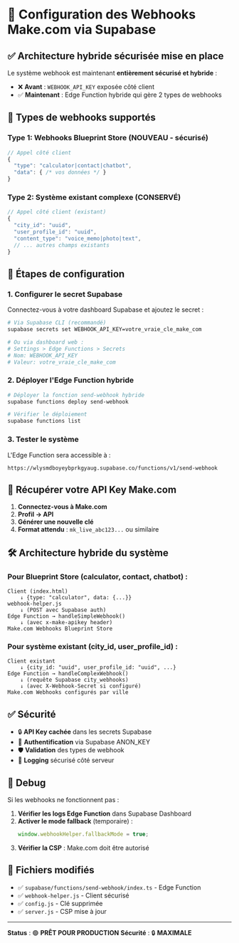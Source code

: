 # 🔐 Configuration des Webhooks Make.com via Supabase

## ✅ Architecture hybride sécurisée mise en place

Le système webhook est maintenant **entièrement sécurisé et hybride** :

- ❌ **Avant** : `WEBHOOK_API_KEY` exposée côté client
- ✅ **Maintenant** : Edge Function hybride qui gère 2 types de webhooks

## 🔀 Types de webhooks supportés

### Type 1: Webhooks Blueprint Store (NOUVEAU - sécurisé)
```javascript
// Appel côté client
{
  "type": "calculator|contact|chatbot",
  "data": { /* vos données */ }
}
```

### Type 2: Système existant complexe (CONSERVÉ)
```javascript
// Appel côté client (existant)
{
  "city_id": "uuid",
  "user_profile_id": "uuid",
  "content_type": "voice_memo|photo|text",
  // ... autres champs existants
}
```

## 🚀 Étapes de configuration

### 1. Configurer le secret Supabase

Connectez-vous à votre dashboard Supabase et ajoutez le secret :

```bash
# Via Supabase CLI (recommandé)
supabase secrets set WEBHOOK_API_KEY=votre_vraie_cle_make_com

# Ou via dashboard web :
# Settings > Edge Functions > Secrets
# Nom: WEBHOOK_API_KEY
# Valeur: votre_vraie_cle_make_com
```

### 2. Déployer l'Edge Function hybride

```bash
# Déployer la fonction send-webhook hybride
supabase functions deploy send-webhook

# Vérifier le déploiement
supabase functions list
```

### 3. Tester le système

L'Edge Function sera accessible à :
```
https://wlysmdboyeybprkgyaug.supabase.co/functions/v1/send-webhook
```

## 🔑 Récupérer votre API Key Make.com

1. **Connectez-vous à Make.com**
2. **Profil → API**
3. **Générer une nouvelle clé**
4. **Format attendu** : `mk_live_abc123...` ou similaire

## 🛠️ Architecture hybride du système

### Pour Blueprint Store (calculator, contact, chatbot) :
```
Client (index.html)
    ↓ {type: "calculator", data: {...}}
webhook-helper.js
    ↓ (POST avec Supabase auth)
Edge Function → handleSimpleWebhook()
    ↓ (avec x-make-apikey header)
Make.com Webhooks Blueprint Store
```

### Pour système existant (city_id, user_profile_id) :
```
Client existant
    ↓ {city_id: "uuid", user_profile_id: "uuid", ...}
Edge Function → handleComplexWebhook()
    ↓ (requête Supabase city_webhooks)
    ↓ (avec X-Webhook-Secret si configuré)
Make.com Webhooks configurés par ville
```

## ✅ Sécurité

- 🔒 **API Key cachée** dans les secrets Supabase
- 🔐 **Authentification** via Supabase ANON_KEY
- 🛡️ **Validation** des types de webhook
- 📝 **Logging** sécurisé côté serveur

## 🐛 Debug

Si les webhooks ne fonctionnent pas :

1. **Vérifier les logs Edge Function** dans Supabase Dashboard
2. **Activer le mode fallback** (temporaire) :
   ```javascript
   window.webhookHelper.fallbackMode = true;
   ```
3. **Vérifier la CSP** : Make.com doit être autorisé

## 📁 Fichiers modifiés

- ✅ `supabase/functions/send-webhook/index.ts` - Edge Function
- ✅ `webhook-helper.js` - Client sécurisé
- ✅ `config.js` - Clé supprimée
- ✅ `server.js` - CSP mise à jour

---

**Status** : 🟢 **PRÊT POUR PRODUCTION**
**Sécurité** : 🔒 **MAXIMALE**